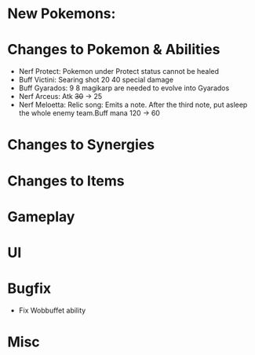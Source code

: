 # New Pokemons:

# Changes to Pokemon & Abilities

 - Nerf Protect: Pokemon under Protect status cannot be healed
 - Buff Victini: Searing shot 20 40 special damage
 - Buff Gyarados: 9 8 magikarp are needed to evolve into Gyarados
 - Nerf Arceus: Atk ~~30~~ -> 25
 - Nerf Meloetta: Relic song: Emits a note. After the third note, put asleep the whole enemy team.Buff mana 120 -> 60

# Changes to Synergies

# Changes to Items

# Gameplay

# UI

# Bugfix

 - Fix Wobbuffet ability

# Misc

